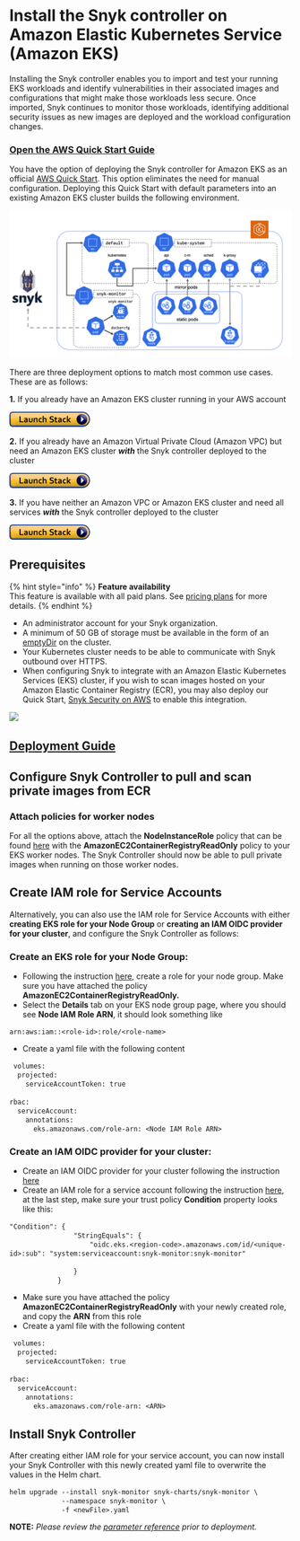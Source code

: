 # Install the Snyk controller on Amazon Elastic Kubernetes Service (Amazon EKS)

Installing the Snyk controller enables you to import and test your running EKS workloads and identify vulnerabilities in their associated images and configurations that might make those workloads less secure. Once imported, Snyk continues to monitor those workloads, identifying additional security issues as new images are deployed and the workload configuration changes.

### [Open the AWS Quick Start Guide](https://aws.amazon.com/quickstart/architecture/eks-snyk/)

You have the option of deploying the Snyk controller for Amazon EKS as an official [AWS Quick Start](https://aws.amazon.com/quickstart/architecture/eks-snyk/). This option eliminates the need for manual configuration. Deploying this Quick Start with default parameters into an existing Amazon EKS cluster builds the following environment.

![](<../../../../.gitbook/assets/architecture (1).png>)

There are three deployment options to match most common use cases. These are as follows:

**1.** If you already have an Amazon EKS cluster running in your AWS account

[![cloudformation-launch-stack.png - REPLACE THIS IMAGE - ZENDESK IMAGE - UPDATE ME!](../../../../.gitbook/assets/cloudformation-launch-stack.png)](https://us-east-2.console.aws.amazon.com/cloudformation/home?region=us-east-2#/stacks/create/template?stackName=Snyk-EKS\&templateURL=https://aws-quickstart.s3.us-east-1.amazonaws.com/quickstart-amazon-eks/submodules/quickstart-eks-snyk/templates/eks-snyk.template.yaml)

**2.** If you already have an Amazon Virtual Private Cloud (Amazon VPC) but need an Amazon EKS cluster _**with**_ the Snyk controller deployed to the cluster

[![cloudformation-launch-stack.png - REPLACE THIS IMAGE - ZENDESK IMAGE - UPDATE ME!](../../../../.gitbook/assets/cloudformation-launch-stack.png)](https://us-east-2.console.aws.amazon.com/cloudformation/home?region=us-east-2#/stacks/create/template?stackName=Amazon-EKS-with-Snyk\&templateURL=https://aws-quickstart.s3.us-east-1.amazonaws.com/quickstart-amazon-eks/templates/amazon-eks-master-existing-vpc.template.yaml)

**3.** If you have neither an Amazon VPC or Amazon EKS cluster and need all services _**with**_ the Snyk controller deployed to the cluster

[![cloudformation-launch-stack.png - REPLACE THIS IMAGE - ZENDESK IMAGE - UPDATE ME!](../../../../.gitbook/assets/cloudformation-launch-stack.png)](https://us-east-2.console.aws.amazon.com/cloudformation/home?region=us-east-2#/stacks/create/template?stackName=Amazon-EKS-with-Snyk\&templateURL=https://aws-quickstart.s3.us-east-1.amazonaws.com/quickstart-amazon-eks/templates/amazon-eks-master-existing-vpc.template.yaml)

## **Prerequisites**

{% hint style="info" %}
**Feature availability**\
This feature is available with all paid plans. See [pricing plans](https://snyk.io/plans/) for more details.
{% endhint %}

* An administrator account for your Snyk organization.
* A minimum of 50 GB of storage must be available in the form of an [emptyDir](https://kubernetes.io/docs/concepts/storage/volumes/#emptydir) on the cluster.
* Your Kubernetes cluster needs to be able to communicate with Snyk outbound over HTTPS.
* When configuring Snyk to integrate with an Amazon Elastic Kubernetes Services (EKS) cluster, if you wish to scan images hosted on your Amazon Elastic Container Registry (ECR), you may also deploy our Quick Start, [Snyk Security on AWS](https://aws.amazon.com/quickstart/architecture/snyk-security/) to enable this integration.

![](../../../../.gitbook/assets/snyk\_rocket.png)

## [Deployment Guide](https://aws-quickstart.github.io/quickstart-eks-snyk/)

## Configure Snyk Controller to pull and scan private images from ECR

### Attach policies for worker nodes

For all the options above, attach the **NodeInstanceRole** policy that can be found [here](https://docs.aws.amazon.com/AmazonECR/latest/userguide/ECR\_on\_EKS.html) with the **AmazonEC2ContainerRegistryReadOnly** policy to your EKS worker nodes. The Snyk Controller should now be able to pull private images when running on those worker nodes.&#x20;

## Create IAM role for Service Accounts

Alternatively, you can also use the IAM role for Service Accounts with either **creating EKS role for your Node Group** or **creating an IAM OIDC provider for your cluster**, and configure the Snyk Controller as follows:

### Create an EKS role for your Node Group:&#x20;

* Following the instruction [here](https://docs.aws.amazon.com/eks/latest/userguide/create-node-role.html), create a role for your node group. Make sure you have attached the policy **AmazonEC2ContainerRegistryReadOnly.**
* Select the **Details** tab on your EKS node group page, where you should see **Node IAM Role ARN**, it should look something like&#x20;

```
arn:aws:iam::<role-id>:role/<role-name>
```

* Create a yaml file with the following content

```
 volumes:
  projected:
    serviceAccountToken: true

rbac:
  serviceAccount:
    annotations:
      eks.amazonaws.com/role-arn: <Node IAM Role ARN>
```

### Create an IAM OIDC provider for your cluster:&#x20;

* Create an IAM OIDC provider for your cluster following the instruction [here](https://docs.aws.amazon.com/eks/latest/userguide/enable-iam-roles-for-service-accounts.html)
* Create an IAM role for a service account following the instruction [here](https://docs.aws.amazon.com/eks/latest/userguide/create-service-account-iam-policy-and-role.html), at the last step, make sure your trust policy **Condition** property looks like this:

```
"Condition": {
                "StringEquals": {
                    "oidc.eks.<region-code>.amazonaws.com/id/<unique-id>:sub": "system:serviceaccount:snyk-monitor:snyk-monitor"
              
                }
            }
```

* &#x20;Make sure you have attached the policy **AmazonEC2ContainerRegistryReadOnly** with your newly created role, and copy the **ARN** from this role
* Create a yaml file with the following content

```
 volumes:
  projected:
    serviceAccountToken: true

rbac:
  serviceAccount:
    annotations:
      eks.amazonaws.com/role-arn: <ARN>
```

## Install Snyk Controller&#x20;

After creating either IAM role for your service account, you can now install your Snyk Controller with this newly created yaml file to overwrite the values in the Helm chart.

```
helm upgrade --install snyk-monitor snyk-charts/snyk-monitor \
             --namespace snyk-monitor \
             -f <newFile>.yaml
```

**NOTE:** _Please review the_ [_parameter reference_](https://github.com/aws-quickstart/quickstart-eks-snyk#parameter-reference) _prior to deployment._
